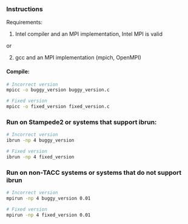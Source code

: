### Instructions

Requirements:
1. Intel compiler and an MPI implementation, Intel MPI is valid

or

2. gcc and an MPI implementation (mpich, OpenMPI)


#### Compile:

```bash
# Incorrect version
mpicc -o buggy_version buggy_version.c

# Fixed version
mpicc -o fixed_version fixed_version.c
```



### Run on Stampede2 or systems that support ibrun:

```bash
# Incorrect version
ibrun -np 4 buggy_version  

# Fixed version
ibrun -np 4 fixed_version
```


### Run on non-TACC systems or systems that do not support ibrun

```bash
# Incorrect version
mpirun -np 4 buggy_version 0.01

# Fixed version
mpirun -np 4 fixed_version 0.01
```
